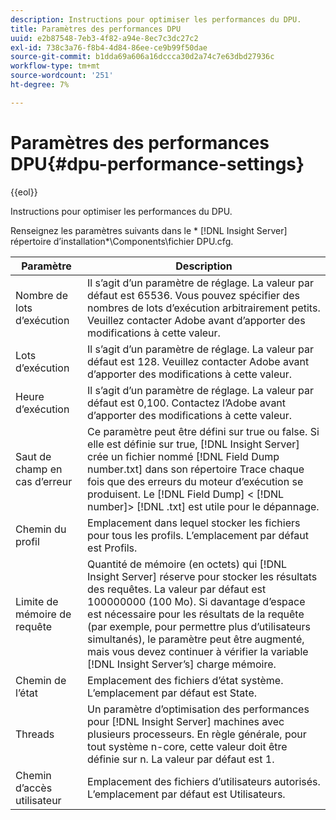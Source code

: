 ```yaml
---
description: Instructions pour optimiser les performances du DPU.
title: Paramètres des performances DPU
uuid: e2b87548-7eb3-4f82-a94e-8ec7c3dc27c2
exl-id: 738c3a76-f8b4-4d84-86ee-ce9b99f50dae
source-git-commit: b1dda69a606a16dccca30d2a74c7e63dbd27936c
workflow-type: tm+mt
source-wordcount: '251'
ht-degree: 7%

---
```


# Paramètres des performances DPU{#dpu-performance-settings}

{{eol}}

Instructions pour optimiser les performances du DPU.

Renseignez les paramètres suivants dans le * [!DNL Insight Server] répertoire d’installation*\Components\fichier DPU.cfg.

| Paramètre | Description |
|---|---|
| Nombre de lots d’exécution | Il s’agit d’un paramètre de réglage. La valeur par défaut est 65536. Vous pouvez spécifier des nombres de lots d’exécution arbitrairement petits. Veuillez contacter Adobe avant d’apporter des modifications à cette valeur. |
| Lots d’exécution | Il s’agit d’un paramètre de réglage. La valeur par défaut est 128. Veuillez contacter Adobe avant d’apporter des modifications à cette valeur. |
| Heure d’exécution | Il s’agit d’un paramètre de réglage. La valeur par défaut est 0,100. Contactez l’Adobe avant d’apporter des modifications à cette valeur. |
| Saut de champ en cas d’erreur | Ce paramètre peut être défini sur true ou false. Si elle est définie sur true, [!DNL Insight Server] crée un fichier nommé [!DNL Field Dump number.txt] dans son répertoire Trace chaque fois que des erreurs du moteur d’exécution se produisent. Le [!DNL Field Dump] &lt; [!DNL number]> [!DNL .txt] est utile pour le dépannage. |
| Chemin du profil | Emplacement dans lequel stocker les fichiers pour tous les profils. L’emplacement par défaut est Profils\. |
| Limite de mémoire de requête | Quantité de mémoire (en octets) qui [!DNL Insight Server] réserve pour stocker les résultats des requêtes. La valeur par défaut est 100000000 (100 Mo). Si davantage d’espace est nécessaire pour les résultats de la requête (par exemple, pour permettre plus d’utilisateurs simultanés), le paramètre peut être augmenté, mais vous devez continuer à vérifier la variable [!DNL Insight Server’s] charge mémoire. |
| Chemin de l’état | Emplacement des fichiers d’état système. L’emplacement par défaut est State\. |
| Threads | Un paramètre d’optimisation des performances pour [!DNL Insight Server] machines avec plusieurs processeurs. En règle générale, pour tout système n-core, cette valeur doit être définie sur n. La valeur par défaut est 1. |
| Chemin d’accès utilisateur | Emplacement des fichiers d’utilisateurs autorisés. L’emplacement par défaut est Utilisateurs\. |
